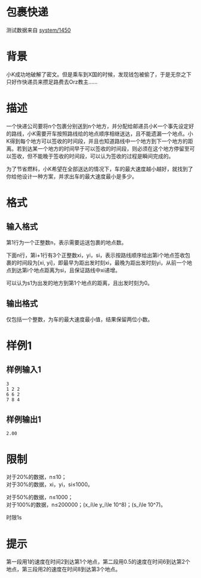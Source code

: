 
# 包裹快递

> 
测试数据来自 [system/1450](/p/1450)


# 背景

小K成功地破解了密文。但是乘车到X国的时候，发现钱包被偷了，于是无奈之下只好作快递员来攒足路费去Orz教主……

# 描述

一个快递公司要将n个包裹分别送到n个地方，并分配给邮递员小K一个事先设定好的路线，小K需要开车按照路线给的地点顺序相继送达，且不能遗漏一个地点。小K得到每个地方可以签收的时间段，并且也知道路线中一个地方到下一个地方的距离。若到达某一个地方的时间早于可以签收的时间段，则必须在这个地方停留至可以签收，但不能晚于签收的时间段，可以认为签收的过程是瞬间完成的。

为了节省燃料，小K希望在全部送达的情况下，车的最大速度越小越好，就找到了你给他设计一种方案，并求出车的最大速度最小是多少。

# 格式

## 输入格式

第1行为一个正整数n，表示需要运送包裹的地点数。

下面n行，第i+1行有3个正整数xi，yi，si，表示按路线顺序给出第i个地点签收包裹的时间段为[xi, yi]，即最早为距出发时刻xi，最晚为距出发时刻yi，从前一个地点到达第i个地点距离为si，且保证路线中xi递增。

可以认为s1为出发的地方到第1个地点的距离，且出发时刻为0。

## 输出格式

仅包括一个整数，为车的最大速度最小值，结果保留两位小数。

# 样例1

## 样例输入1

```
3
1 2 2
6 6 2
7 8 4

```

## 样例输出1

```
2.00

```

# 限制

对于20%的数据，n≤10；<br/>
对于30%的数据，xi，yi，si≤1000。

对于50%的数据，n≤1000；<br/>
对于100%的数据，n≤200000；\(x_i\le y_i\le 10^8\)；\(s_i\le 10^7\)。

时限1s

# 提示

第一段用1的速度在时间2到达第1个地点，第二段用0.5的速度在时间6到达第2个地点，第三段用2的速度在时间8到达第3个地点。
